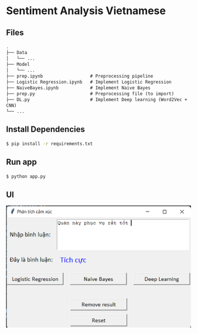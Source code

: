 # Sentiment Analysis Vietnamese

## Files
```
.
├── Data                  
│   └── ...
├── Model                   
│   └── ...
├── prep.ipynb                  # Preprocessing pipeline
├── Logistic Regression.ipynb   # Implement Logistic Regression
├── NaiveBayes.ipynb            # Implement Naive Bayes
├── prep.py                     # Preprocessing file (to import)
├── DL.py                       # Implement Deep learning (Word2Vec + CNN)
└── ...   
```

## Install Dependencies
```sh
$ pip install -r requirements.txt
```

## Run app
```sh
$ python app.py
```

## UI
![](img/ui.png)
